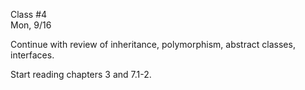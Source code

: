 <div class="lecture1">

<div class="column_date">
<p markdown="block">

Class #4 <br>
Mon, 9/16

</p>
</div>
<div class="column_materials">
<p markdown="block">

Continue with review of inheritance, polymorphism, abstract classes, interfaces.



</p>
</div>

<div class="column_assign">
<p markdown="block">

Start reading chapters 3 and 7.1-2. 

</p>
</div>

</div>
